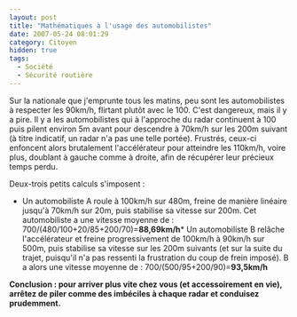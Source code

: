 ```yaml
---
layout: post
title: "Mathématiques à l'usage des automobilistes"
date: 2007-05-24 08:01:29
category: Citoyen
hidden: true
tags:
  - Société
  - Sécurité routière
---
```


Sur la nationale que j'emprunte tous les matins, peu sont les automobilistes à respecter les 90km/h, flirtant plutôt avec le 100\. C'est dangereux, mais il y a pire. Il y a les automobilistes qui à l'approche du radar continuent à 100 puis pilent environ 5m avant pour descendre à 70km/h sur les 200m suivant (à titre indicatif, un radar n'a pas une telle portée). Frustrés, ceux-ci enfoncent alors brutalement l'accélérateur pour atteindre les 110km/h, voire plus, doublant à gauche comme à droite, afin de récupérer leur précieux temps perdu.

Deux-trois petits calculs s'imposent&nbsp;:

*   Un automobiliste A roule à 100km/h sur 480m, freine de manière linéaire jusqu'à 70km/h sur 20m, puis stabilise sa vitesse sur 200m. Cet automobiliste a une vitesse moyenne de&nbsp;: 700/(480/100+20/85+200/70)=**88,69km/h***   Un automobiliste B rel&acirc;che l'accélérateur et freine progressivement de 100km/h à 90km/h sur 500m, puis stabilise sa vitesse sur les 200m suivants (et sur la suite du trajet, puisqu'il n'a pas ressenti la frustration du coup de frein imposé). B a alors une vitesse moyenne de&nbsp;: 700/(500/95+200/90)=**93,5km/h**

**Conclusion&nbsp;: pour arriver plus vite chez vous (et accessoirement en vie), arrêtez de piler comme des imbéciles à chaque radar et conduisez prudemment.**